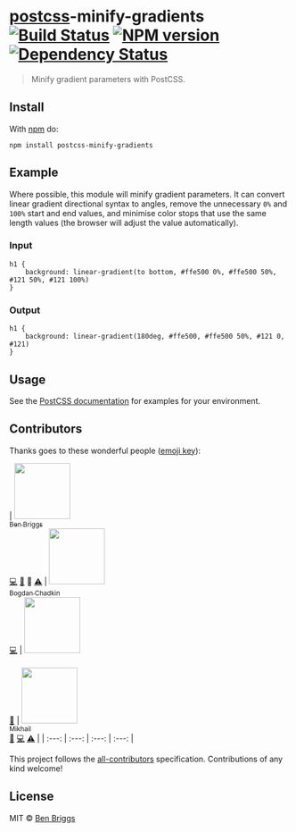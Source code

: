 <h1 id="postcsspostcss-minify-gradients-%21build-statusci-%21npm-versionnpm-%21dependency-statusdeps"><a href="https://github.com/postcss/postcss">postcss</a>-minify-gradients <a href="https://travis-ci.org/ben-eb/postcss-minify-gradients"><img src="https://travis-ci.org/ben-eb/postcss-minify-gradients.svg?branch=master" alt="Build Status" /></a> <a href="http://badge.fury.io/js/postcss-minify-gradients"><img src="https://badge.fury.io/js/postcss-minify-gradients.svg" alt="NPM version" /></a> <a href="https://gemnasium.com/ben-eb/postcss-minify-gradients"><img src="https://gemnasium.com/ben-eb/postcss-minify-gradients.svg" alt="Dependency Status" /></a></h1>

<blockquote>
  <p>Minify gradient parameters with PostCSS.</p>
</blockquote>

<h2 id="install">Install</h2>

<p>With <a href="https://npmjs.org/package/postcss-minify-gradients">npm</a> do:</p>

<pre><code>npm install postcss-minify-gradients
</code></pre>

<h2 id="example">Example</h2>

<p>Where possible, this module will minify gradient parameters. It can convert
linear gradient directional syntax to angles, remove the unnecessary <code>0%</code> and
<code>100%</code> start and end values, and minimise color stops that use the same length
values (the browser will adjust the value automatically).</p>

<h3 id="input">Input</h3>

<pre><code class="css">h1 {
    background: linear-gradient(to bottom, #ffe500 0%, #ffe500 50%, #121 50%, #121 100%)
}
</code></pre>

<h3 id="output">Output</h3>

<pre><code class="css">h1 {
    background: linear-gradient(180deg, #ffe500, #ffe500 50%, #121 0, #121)
}
</code></pre>

<h2 id="usage">Usage</h2>

<p>See the <a href="https://github.com/postcss/postcss#usage">PostCSS documentation</a> for
examples for your environment.</p>

<h2 id="contributors">Contributors</h2>

<p>Thanks goes to these wonderful people (<a href="https://github.com/kentcdodds/all-contributors#emoji-key">emoji key</a>):</p>

<p><!-- ALL-CONTRIBUTORS-LIST:START - Do not remove or modify this section -->
| <a href="http://beneb.info"><img src="https://avatars.githubusercontent.com/u/1282980?v=3" width="100px;"/><br /><sub>Ben Briggs</sub></a><br /><a href="https://github.com/ben-eb/postcss-minify-gradients/commits?author=ben-eb">💻</a> <a href="https://github.com/ben-eb/postcss-minify-gradients/commits?author=ben-eb">📖</a> 👀 <a href="https://github.com/ben-eb/postcss-minify-gradients/commits?author=ben-eb">⚠️</a> | <a href="https://github.com/TrySound"><img src="https://avatars.githubusercontent.com/u/5635476?v=3" width="100px;"/><br /><sub>Bogdan Chadkin</sub></a><br /><a href="https://github.com/ben-eb/postcss-minify-gradients/commits?author=TrySound">💻</a> | <a href="https://github.com/huan086"><img src="https://avatars.githubusercontent.com/u/1448788?v=3" width="100px;"/><br /><sub></sub></a><br /><a href="https://github.com/ben-eb/postcss-minify-gradients/issues?q=author%3Ahuan086">🐛</a> | <a href="https://github.com/jaybekster"><img src="https://avatars.githubusercontent.com/u/2485494?v=3" width="100px;"/><br /><sub>Mikhail</sub></a><br /><a href="https://github.com/ben-eb/postcss-minify-gradients/issues?q=author%3Ajaybekster">🐛</a> <a href="https://github.com/ben-eb/postcss-minify-gradients/commits?author=jaybekster">💻</a> <a href="https://github.com/ben-eb/postcss-minify-gradients/commits?author=jaybekster">⚠️</a> |
| :---: | :---: | :---: | :---: |
<!-- ALL-CONTRIBUTORS-LIST:END --></p>

<p>This project follows the <a href="https://github.com/kentcdodds/all-contributors">all-contributors</a> specification. Contributions of
any kind welcome!</p>

<h2 id="license">License</h2>

<p>MIT © <a href="http://beneb.info">Ben Briggs</a></p>
